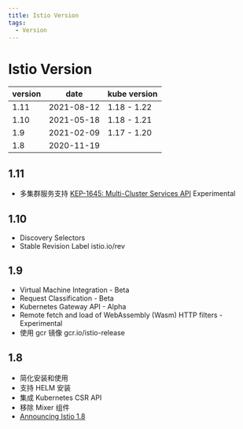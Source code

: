 ```yaml
---
title: Istio Version
tags:
  - Version
---
```


# Istio Version

| version | date       | kube version |
| ------- | ---------- | ------------ |
| 1.11    | 2021-08-12 | 1.18 - 1.22  |
| 1.10    | 2021-05-18 | 1.18 - 1.21  |
| 1.9     | 2021-02-09 | 1.17 - 1.20  |
| 1.8     | 2020-11-19 |

## 1.11

- 多集群服务支持 [KEP-1645: Multi-Cluster Services API](https://github.com/kubernetes/enhancements/tree/master/keps/sig-multicluster/1645-multi-cluster-services-api)
  Experimental

## 1.10

- Discovery Selectors
- Stable Revision Label istio.io/rev

## 1.9

- Virtual Machine Integration - Beta
- Request Classification - Beta
- Kubernetes Gateway API - Alpha
- Remote fetch and load of WebAssembly (Wasm) HTTP filters - Experimental
- 使用 gcr 镜像 gcr.io/istio-release

## 1.8

- 简化安装和使用
- 支持 HELM 安装
- 集成 Kubernetes CSR API
- 移除 Mixer 组件
- [Announcing Istio 1.8](https://istio.io/latest/news/releases/1.8.x/announcing-1.8/)
